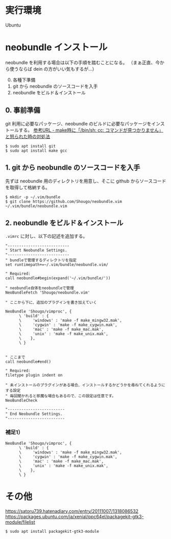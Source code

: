 # 実行環境
Ubuntu




# neobundle インストール

neobundle を利用する場合は以下の手順を踏むことになる。
（まぁ正直、今から使うならば dein の方がいい気もするが...）

0. 各種下準備
1. git から neobundle のソースコードを入手
2. neobundle をビルド＆インストール



## 0. 事前準備

git 利用に必要なパッケージ、neobundle のビルドに必要なパッケージをインストールする。
[参考URL - make時に「/bin/sh: cc: コマンドが見つかりません」と怒られた時の対処法]( https://sujico.net/2019/03/27/make%E6%99%82%E3%81%AB%E3%80%8C-bin-sh-cc-%E3%82%B3%E3%83%9E%E3%83%B3%E3%83%89%E3%81%8C%E8%A6%8B%E3%81%A4%E3%81%8B%E3%82%8A%E3%81%BE%E3%81%9B%E3%82%93%E3%80%8D%E3%81%A8%E6%80%92%E3%82%89%E3%82%8C/ )
```
$ sudo apt install git
$ sudo apt install make gcc
```





## 1. git から neobundle のソースコードを入手

先ずは neobundle 用のディレクトリを用意し、そこに github からソースコードを取得して格納する。
```
$ mkdir -p ~/.vim/bundle
$ git clone https://github.com/Shougo/neobundle.vim ~/.vim/bundle/neobundle.vim
```




## 2. neobundle をビルド＆インストール

`.vimrc` に対し、以下の記述を追加する。

```
"---------------------------
" Start Neobundle Settings.
"---------------------------
" bundleで管理するディレクトリを指定
set runtimepath+=~/.vim/bundle/neobundle.vim/

" Required:
call neobundle#begin(expand('~/.vim/bundle/'))

" neobundle自体をneobundleで管理
NeoBundleFetch 'Shougo/neobundle.vim'

" ここから下に、追加のプラグインを書き加えていく

NeoBundle 'Shougo/vimproc', {
      \ 'build' : {
      \     'windows' : 'make -f make_mingw32.mak',
      \     'cygwin' : 'make -f make_cygwin.mak',
      \     'mac' : 'make -f make_mac.mak',
      \     'unix' : 'make -f make_unix.mak',
      \    },
      \ }


" ここまで
call neobundle#end()

" Required:
filetype plugin indent on

" 未インストールのプラグインがある場合、インストールするかどうかを尋ねてくれるようにする設定
" 毎回聞かれると邪魔な場合もあるので、この設定は任意です。
NeoBundleCheck

"-------------------------
" End Neobundle Settings.
"-------------------------
```






### 補足1）


```
NeoBundle 'Shougo/vimproc', {
      \ 'build' : {
      \     'windows' : 'make -f make_mingw32.mak',
      \     'cygwin' : 'make -f make_cygwin.mak',
      \     'mac' : 'make -f make_mac.mak',
      \     'unix' : 'make -f make_unix.mak',
      \    },
      \ }
```






# その他
https://satoru739.hatenadiary.com/entry/20111007/1318086532
https://packages.ubuntu.com/ja/xenial/ppc64el/packagekit-gtk3-module/filelist
```
$ sudo apt install packagekit-gtk3-module
```


